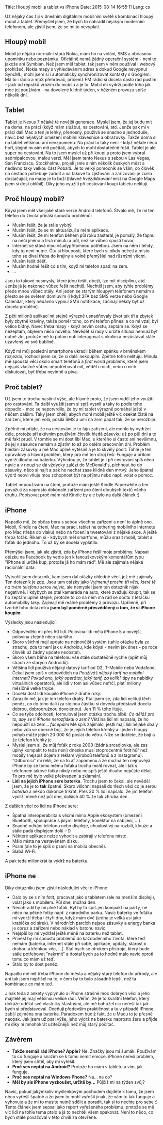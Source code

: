 Title: Hloupý mobil a tablet vs iPhone
Date: 2015-08-14 16:55:11
Lang: cs

Už nějaký čas žiji v dnešním digitálním mobilním světě s kombinací hloupý mobil a tablet. Přemýšlel jsem, že bych to nahradil nějakým moderním telefonem, ale zjistil jsem, že se mi to nevyplatí.

## Hloupý mobil

Mobil je nějaká normální stará Nokia, mám ho na volání, SMS a občasnou upomínku nebo poznámku. Oficiálně nemá žádný operační systém - není to jakože ani Symbian. Než jsem měl tablet, tak jsem v něm používal i webový prohlížeč, Nokia mapy s vyhledáváním adres a dokud Google nevypnul SyncML, mohl jsem si i automaticky synchronizovat kontakty s Googlem. Má to i rádio a mp3 přehrávač, přičemž FM rádio si docela často rád pustím - jack od repráků vrazím do mobilu a je to. Mobil mi vydrží podle toho jak moc jej používám - na dovolené klidně týden, v běžném provozu spíše několik dní.

## Tablet

Tablet je Nexus 7 nějaké té novější generace. Myslel jsem, že jej budu mít na doma, na práci (když mám službu), na cestování, atd. Jenže pak mi v práci dali Mac a ten je lehký, přenosný, používá se snadno a jednoduše, navíc bez nějakých omezení mobilní klávesnice a obrazovky. Takže doma si na tablet většinou ani nevzpomenu. Na práci to taky není - když někde něco hoří, stejně musím mít počítač, abych to mohl dostatečně řešit. Tablet je ale super na cestování. Na to jsem myslel už při koupi a proto jsem vybral sedmipalcovou, malou verzi. Měl jsem tento Nexus s sebou v Las Vegas, San Franciscu, Stockholmu, projeli jsme s ním několik českých měst a nedávno taky velkou část Pobaltí. Je to velký pomocník se vším, co člověk na cestách potřebuje zařídit a na takové to zjišťování a zařizování je zcela dostačující, na mapy je to boží (hlavně *hvězdičkování* míst na Google Maps jsem si dost oblíbil). Díky jeho využití při cestování koupi tabletu nelituji.

## Proč hloupý mobil?

Kdysi jsem měl všelijaké staré verze Android telefonů. Štvalo mě, že mi ten telefon do života přináší spoustu problémů:

- Musím řešit, že je stále vybitý.
- Musím řešit, že se mi aktualizují a mění aplikace.
- Musím řešit, že mi telefon během půl roku zastaral, je pomalý, že ťapnu na něčí jméno a trvá minutu a půl, než se vůbec spustí hovor.
- Internet se stává mou všudypřítomnou potřebou. Jsem na něm i tehdy, kdy to není nutné. Čtu si hlouposti, které bych si nikdy nečetl a místo toho se díval třeba do krajiny a volně přemýšlel nad různými věcmi.
- Musím řešit déšť.
- Musím hodně řešit co s tím, když mi telefon spadl na zem.
- ...

Jsou to takové nesmysly, které jdou řešit, obejít, lze mít disciplínu, atd. Jenže já je nakonec vůbec řešit nechtěl. Nechtěl jsem, aby tyhle problémy přede mnou vůbec stály. Ani jeden se starým hloupým telefonem nemám a přesto se se světem domluvím (i když 2FA bez SMS verze nebo Google Calendar, který nedávno vypnul SMS notifikace, začínají někdy být už docela problém).

Z pěti milionů aplikací mi stejně výrazně usnadňovaly život tak tři a zbytek byly zbytné kraviny, takže poměr toho, co mi telefon přinesl a co mi vzal, byl velice bídný. Navíc třeba mapy - když nevím cestu, zeptám se. Když se nezeptám, objevím něco nového. Nevědět si rady v určité situaci nemusí být nutně zlo, protože mě to potom nutí interagovat s okolím a nezůstávat stále uzavřený ve své bublině.

Když mi můj poslední smartphone ukradli během spánku v brněnském rozjezdu, rozhodl jsem se, že si další nekoupím. Zpětně toho nelituju. Minula mě spousta věcí okolo smart telefonů a *first world problems*, které jsem nejspíš vlastně vůbec nepotřeboval mít, vědět o nich, nebo o nich diskutovat, byť třeba nevinně u piva.

## Proč tablet?

Už jsem to trochu nastínil výše, ale hlavně proto, že jsem viděl jeho využití pro cestování. Ta další využití jsem si spíš vysnil a taky to podle toho dopadlo - moc se nepotvrdilo, že by mi tablet výrazně pomáhal ještě v něčem dalším. Taky jsem chtěl, abych mohl mobil ještě víc osekat čistě na zařízení, které jen volá, posílá SMS a umí na zem padat tak, že se nerozbije.

Zpětně mi přijde, že na cestování je to fajn zařízení, ale mohlo by vydržet déle, protože při aktivním používání člověk hledá zásuvku už po půl dni a to mě fakt prudí. V tomhle se mi dost líbí Mac, u kterého si často ani nevšimnu, že jej v zásuvce nemám a zjistím to až po celém pracovním dni. Problém hledání zásuvky u mě Mac úplně vytěsnil a je to skvělý pocit. Tohle je ten opravdový a hlavní problém, který pro mě ten stroj řeší: Funguje a přitom vydrží dlouho na baterku. Výhodou je, že tablet je i při cestování spíš něco navíc a v nouzi se dá vždycky zalézt do McDonald's, píchnout ho do zásuvky, něco si najít a pak ho nechat zase klidně den mrtvý. Jeho špatná výdrž neovlivňuje mou schopnost být na příjmu nebo např. volat o pomoc.

Tablet nepoužívám na čtení, protože mám ještě Kindle Paperwhite a ten považuji za naprosto dokonalé zařízení pro čtení dlouhých textů všeho druhu. Popisovat proč mám rád Kindle by ale bylo na další článek :)

## iPhone

Napadlo mě, že občas beru s sebou všechna zařízení a není to úplně ono. Mobil, Kindle na čtení, Mac na práci, tablet na tethering mobilního internetu pro Mac (třeba do vlaku) nebo na focení a tweetování z nějaké akce. A ještě třeba foťák. Říkám si - kdybych měl smartfone, můžu srazit mobil, tablet a foťák do jednoho. To už by se docela vyplatilo.

Přemýšel jsem, jak ale zjistit, zda by iPhone řešil moje problémy. Napsat otázku na Facebook by vedlo jen k fanouškovským komentářům typu "iPhone si určitě kup, protože já ho mám rád". Mě ale zajímala nějaká racionální data.

Vytvořil jsem dotazník, kam jsem dal otázky ohledně věcí, jež mě zajímaly. Ten dotazník je [zde](https://docs.google.com/forms/d/1WHBDSKSSa4oxJhPnxuExtXpKQW4ixIwIryo__lREOmI/viewform). Jsou tam otázky jako *Vyjmenuj prosím tři věci, které tě na tvém telefonu serou nejvíc*, ale nemyslel jsem ten dotazník nijak negativně. I kdybych se ptal kamaráda na auto, které zvažuju koupit, tak se ho zeptám úplně stejně, protože to co na něm má rád se dočtu z letáčku automobilky taky. Zajímají mě reálné problémy z provozu. Upřímně, při tvorbě toho dotazníku **jsem byl poměrně přesvědčený o tom, že si iPhone koupím**.

Výsledky jsou následující:

- Odpovědělo mi přes 50 lidí. Polovina lidí měla iPhone 5 a novější, polovina zřejmě něco staršího.
- Skoro všichni mají update na nejnovější systém (tahle otázka byla ze strachu, zda to není jak u Androidu, kde kdysi - nevím jak dnes - po roce člověk už žádný update nedostal).
- Skoro všem běhá na telefonu vše stále dostatečně rychle (opět můj strach ze starých Androidů).
- Většina lidí používá nějaký datový tarif od O2, T-Mobile nebo Vodafone. Čekal jsem spíš v odpovědích na *Používáš nějaký tarif na mobilní internet? Pokud ano, jaký operátor, jaký tarif, za kolik?* tipy na nabídky virtuálních operátorů, ale lidi v tom asi vůbec nefrčí, platí miliony měsíčně velké trojce.
- Docela dost lidí koupilo iPhone z druhé ruky.
- Zarazilo mě, jak je ten telefon drahý. Ptal jsem se, zda lidi nelitují těch peněz, co do toho dali (za stejnou částku si dovedu představit docela dobrou, dobrodružnou dovolenou). Jen 11 % toho lituje.
- Co se týče odolnosti, formuloval jsem otázku trochu blbě: *Co děláš pro to, aby se ti iPhone nerozflákal o zem?* Většina lidí mi napsala, že ho nepouští na zem... *facepalm* Mě spíš zajímalo, jestli mají lidi nějaké obaly nebo zda se obecně bojí, že je jejich telefon křehký a i jeden hloupý pohyb může jejich 20 000 Kč poslat do větru. Níže se dočtete, že bojí a že telefon křehký je.
- Myslel jsem si, že můj foťák z roku 2008 (žádná zrcadlovka, ale zas úplný kompakt to teda není) dneska musí stoprocentně fotit hůř než mobily (nejspíš dojem z reklam výrobců telefonů a z Instagramu). "Odborníci" mi řekli, že na to ať zapomenu a že možná ten nejnovější iPhone by se tomu mému foťáku trochu mohl rovnat, ale i tak s telefonem takové fotky nikdy nebo nejspíš ještě dlouho nepůjde dělat. To pro mě bylo velké překvapení a zklamání.
- **Lidi na jejich iPhone sere baterka.** Trochu jsem to čekal, ale nevěděl jsem, že je to **tak** špatné. Skoro všichni napsali do třech věcí co je serou *baterka* a někdo dokonce třikrát. Přes 30 % lidí napsalo, že jim telefon vydrží méně než půl dne, dalších 40 % že tak zhruba den.

Z dalších věcí co lidi na iPhone sere:

- Špatná interoperabilita s věcmi mimo Apple ekosystém (omezení Bluetooth, spolupráce s jinými telefony, konektor na nabíjení, ...).
- Snadné odírání telefonu nebo displeje, choulostivý na rozbití, klouže a stále padá displejem dolů :-D
- Některé aplikace nelze vyhodit a zabírají v telefonu místo.
- Málo místa na vestavěném disku.
- Psaní (ale to je spíš o psaní na mobilu obecně).
- Slabá Wi-Fi.

A pak teda milionkrát ta výdrž na baterku.

## iPhone ne

Díky dotazníku jsem zjistil následující věci o iPhone:

- Dalo by se s ním fotit, pracovat jako s tabletem (ale na menším displeji), volat jako s mobilem. Půl dne, možná den.
- Nenahradil by mi plně foťák. Byl by to spíš jen kompakt na párty, ne něco na pěkné fotky např. z národního parku. Navíc baterky ve foťáku mi vydrží třeba i čtyři dny, když mám dvě (jedna je velká asi jako krabička od sirek). V národních parcích nejsou zásuvky a energy banka je opruz a zařízení nebo náklad v batohu navíc.
- Nejspíš by mi vydržel ještě méně na baterku než tablet.
- Přinesl by mi spoustu problémů do každodenního života, které teď nemám (baterka, internet stále při sobě, aplikace, updaty, starost o drahou a křehkou věc, ...). Stal bych se otrokem přístroje, který bude stále potřebovat "nakrmit" a dostal bych za to hodně málo navíc oproti tomu co mám už teď.
- Stálo by to dost peněz.

Napadlo mě mít třeba iPhone do města a nějaký starý telefon do přírody, ale ani tak jsem nepřišel na to, v čem by to bylo zásadně lepší, než ta kombinace co mám teď.

Jinak teda z ankety vyplynulo o iPhone strašně moc dobrých věcí a jeho majitelé jej mají většinou velice rádi. Věřím, že je to kvalitní telefon, který dokáže udělat své vlastníky šťastnými, ale mě bohužel nic neřeší tak jak bych si představoval. Oceňuji především praktičnost a tu v případě iPhone zabíjí zejména ona baterka. Paradoxem budiž fakt, že u Macu to je přesně naopak. Jak jsem už psal výše, jeho výdrž na baterku naprosto žeru a přijde mi díky ní mnohokrát užitečnější než můj starý počítač.

## Závěrem

- **Takže nemáš rád iPhone? Apple?** Ne. Značky jsou mi šumák. Používám to co funguje a snažím se k tomu nemít emoce. iPhone neřeší problém, který jsem chtěl, aby mi vyřešil.
- **Proč ses neptal na Android?** Protože ho mám v tabletu a vím, jak funguje.
- **Proč ses neptal na Windows Phone?** Na... na co?
- **Měl by sis iPhone vyzkoušet, určitě by...** Půjčíš mi na týden svůj?

Navíc, pokud jakýmkoliv myšlenkovým pochodem dojdete k tomu, že jsem něco vyřešil špatně a že jsem to mohl vyřešit jinak, že vám to tak funguje a vyhovuje a že mi to musíte nutně sdělit a poradit, tak si to nechte pro sebe :) Tento článek jsem sepsal jako report vyřešeného problému, protože se mě víc lidí na tohle téma ptalo a já to nechtěl všem opakovat. Není to něco, co bych stále považoval v této chvíli za otevřené.
